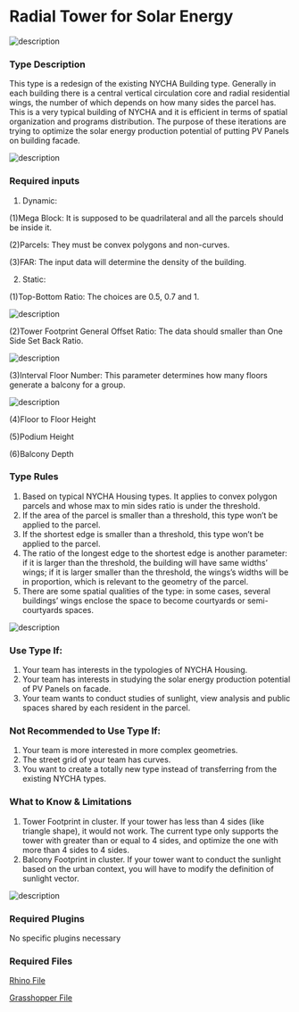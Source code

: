 # Radial Tower for Solar Energy

![description](https://github.com/l-cl3424/XIM-GSAPP-Fa20/blob/main/Radial_Tower/radialTower.jpg)

### Type Description

This type is a redesign of the existing NYCHA Building type. Generally in each building there is a central vertical circulation core and radial residential wings, the number of which depends on how many sides the parcel has. This is a very typical building of NYCHA and it is efficient in terms of spatial organization and programs distribution. The purpose of these iterations are trying to optimize the solar energy production potential of putting PV Panels on building facade.

![description](https://github.com/l-cl3424/XIM-GSAPP-Fa20/blob/main/Radial_Tower/ghScreenShot.png)

### Required inputs

1. Dynamic:

(1)Mega Block: It is supposed to be quadrilateral and all the parcels should be inside it.

(2)Parcels: They must be convex polygons and non-curves.

(3)FAR: The input data will determine the density of the building.

2. Static:

(1)Top-Bottom Ratio: The choices are 0.5, 0.7 and 1.

![description](https://github.com/YuanEleanorLiu/XIM-GSAPP-Fa20/raw/main/src/images/P-XIM%20-%20SETBACK.jpg)

(2)Tower Footprint General Offset Ratio: The data should smaller than One Side Set Back Ratio.

![description](https://github.com/YuanEleanorLiu/XIM-GSAPP-Fa20/raw/main/src/images/P-XIM%20-%20OFFSET.jpg)

(3)Interval Floor Number: This parameter determines how many floors generate a balcony for a group.

![description](https://github.com/YuanEleanorLiu/XIM-GSAPP-Fa20/raw/main/src/images/P-XIM%20-%20Interval.jpg)

(4)Floor to Floor Height

(5)Podium Height

(6)Balcony Depth

### Type Rules

1. Based on typical NYCHA Housing types. It applies to convex polygon parcels and whose max to min sides ratio is under the threshold.
2. If the area of the parcel is smaller than a threshold, this type won’t be applied to the parcel.
3. If the shortest edge is smaller than a threshold, this type won’t be applied to the parcel.
4. The ratio of the longest edge to the shortest edge is another parameter: if it is larger than the threshold, the building will have same widths’ wings; if it is larger smaller than the threshold, the wings’s widths will be in proportion, which is relevant to the geometry of the parcel.
5. There are some spatial qualities of the type: in some cases, several buildings’ wings enclose the space to become courtyards or semi-courtyards spaces.


![description](https://github.com/l-cl3424/XIM-GSAPP-Fa20/blob/main/Radial_Tower/radialTower.jpg)

### Use Type If:

1. Your team has interests in the typologies of NYCHA Housing.
2. Your team has interests in studying the solar energy production potential of PV Panels on facade.
3. Your team wants to conduct studies of sunlight, view analysis and public spaces shared by each resident in the parcel.


### Not Recommended to Use Type If:

1. Your team is more interested in more complex geometries.
2. The street grid of your team has curves.
3. You want to create a totally new type instead of transferring from the existing NYCHA types.

### What to Know & Limitations

1. Tower Footprint in cluster. If your tower has less than 4 sides (like triangle shape), it would not work.
   The current type only supports the tower with greater than or equal to 4 sides, and optimize the one with more than 4 sides to 4 sides.
2. Balcony Footprint in cluster. If your tower want to conduct the sunlight based on the urban context, you will have to modify the definition of sunlight vector.

![description](https://github.com/YuanEleanorLiu/XIM-GSAPP-Fa20/raw/main/src/images/P-XIM%20-%204%20sides.jpg)


### Required Plugins

No specific plugins necessary

### Required Files

[Rhino File](https://github.com/YuanEleanorLiu/XIM-GSAPP-Fa20/raw/main/src/types/Tower_with_Balconies/Tower%20with%20Balconies%20for%20Optimal%20Daylight.3dm)

[Grasshopper File](https://github.com/YuanEleanorLiu/XIM-GSAPP-Fa20/raw/main/src/types/Tower_with_Balconies/Tower%20with%20Balconies%20for%20Optimal%20Daylight.gh)
